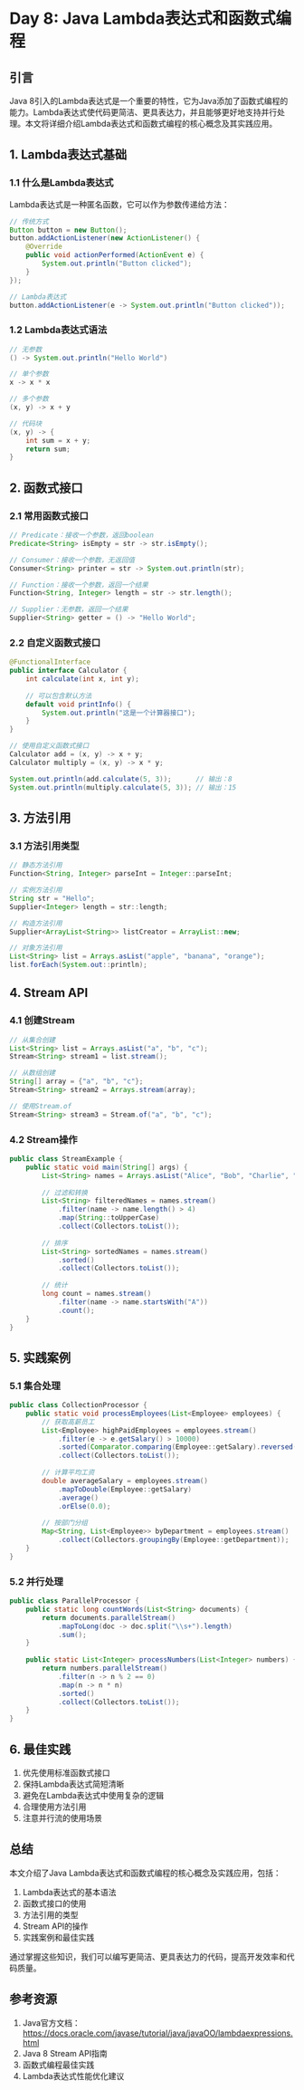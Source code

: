 # Day 8: Java Lambda表达式和函数式编程

## 引言

Java 8引入的Lambda表达式是一个重要的特性，它为Java添加了函数式编程的能力。Lambda表达式使代码更简洁、更具表达力，并且能够更好地支持并行处理。本文将详细介绍Lambda表达式和函数式编程的核心概念及其实践应用。

## 1. Lambda表达式基础

### 1.1 什么是Lambda表达式

Lambda表达式是一种匿名函数，它可以作为参数传递给方法：

```java
// 传统方式
Button button = new Button();
button.addActionListener(new ActionListener() {
    @Override
    public void actionPerformed(ActionEvent e) {
        System.out.println("Button clicked");
    }
});

// Lambda表达式
button.addActionListener(e -> System.out.println("Button clicked"));
```

### 1.2 Lambda表达式语法

```java
// 无参数
() -> System.out.println("Hello World")

// 单个参数
x -> x * x

// 多个参数
(x, y) -> x + y

// 代码块
(x, y) -> {
    int sum = x + y;
    return sum;
}
```

## 2. 函数式接口

### 2.1 常用函数式接口

```java
// Predicate：接收一个参数，返回boolean
Predicate<String> isEmpty = str -> str.isEmpty();

// Consumer：接收一个参数，无返回值
Consumer<String> printer = str -> System.out.println(str);

// Function：接收一个参数，返回一个结果
Function<String, Integer> length = str -> str.length();

// Supplier：无参数，返回一个结果
Supplier<String> getter = () -> "Hello World";
```

### 2.2 自定义函数式接口

```java
@FunctionalInterface
public interface Calculator {
    int calculate(int x, int y);
    
    // 可以包含默认方法
    default void printInfo() {
        System.out.println("这是一个计算器接口");
    }
}

// 使用自定义函数式接口
Calculator add = (x, y) -> x + y;
Calculator multiply = (x, y) -> x * y;

System.out.println(add.calculate(5, 3));      // 输出：8
System.out.println(multiply.calculate(5, 3)); // 输出：15
```

## 3. 方法引用

### 3.1 方法引用类型

```java
// 静态方法引用
Function<String, Integer> parseInt = Integer::parseInt;

// 实例方法引用
String str = "Hello";
Supplier<Integer> length = str::length;

// 构造方法引用
Supplier<ArrayList<String>> listCreator = ArrayList::new;

// 对象方法引用
List<String> list = Arrays.asList("apple", "banana", "orange");
list.forEach(System.out::println);
```

## 4. Stream API

### 4.1 创建Stream

```java
// 从集合创建
List<String> list = Arrays.asList("a", "b", "c");
Stream<String> stream1 = list.stream();

// 从数组创建
String[] array = {"a", "b", "c"};
Stream<String> stream2 = Arrays.stream(array);

// 使用Stream.of
Stream<String> stream3 = Stream.of("a", "b", "c");
```

### 4.2 Stream操作

```java
public class StreamExample {
    public static void main(String[] args) {
        List<String> names = Arrays.asList("Alice", "Bob", "Charlie", "David");
        
        // 过滤和转换
        List<String> filteredNames = names.stream()
            .filter(name -> name.length() > 4)
            .map(String::toUpperCase)
            .collect(Collectors.toList());
        
        // 排序
        List<String> sortedNames = names.stream()
            .sorted()
            .collect(Collectors.toList());
        
        // 统计
        long count = names.stream()
            .filter(name -> name.startsWith("A"))
            .count();
    }
}
```

## 5. 实践案例

### 5.1 集合处理

```java
public class CollectionProcessor {
    public static void processEmployees(List<Employee> employees) {
        // 获取高薪员工
        List<Employee> highPaidEmployees = employees.stream()
            .filter(e -> e.getSalary() > 10000)
            .sorted(Comparator.comparing(Employee::getSalary).reversed())
            .collect(Collectors.toList());
        
        // 计算平均工资
        double averageSalary = employees.stream()
            .mapToDouble(Employee::getSalary)
            .average()
            .orElse(0.0);
        
        // 按部门分组
        Map<String, List<Employee>> byDepartment = employees.stream()
            .collect(Collectors.groupingBy(Employee::getDepartment));
    }
}
```

### 5.2 并行处理

```java
public class ParallelProcessor {
    public static long countWords(List<String> documents) {
        return documents.parallelStream()
            .mapToLong(doc -> doc.split("\\s+").length)
            .sum();
    }
    
    public static List<Integer> processNumbers(List<Integer> numbers) {
        return numbers.parallelStream()
            .filter(n -> n % 2 == 0)
            .map(n -> n * n)
            .sorted()
            .collect(Collectors.toList());
    }
}
```

## 6. 最佳实践

1. 优先使用标准函数式接口
2. 保持Lambda表达式简短清晰
3. 避免在Lambda表达式中使用复杂的逻辑
4. 合理使用方法引用
5. 注意并行流的使用场景

## 总结

本文介绍了Java Lambda表达式和函数式编程的核心概念及实践应用，包括：

1. Lambda表达式的基本语法
2. 函数式接口的使用
3. 方法引用的类型
4. Stream API的操作
5. 实践案例和最佳实践

通过掌握这些知识，我们可以编写更简洁、更具表达力的代码，提高开发效率和代码质量。

## 参考资源

1. Java官方文档：https://docs.oracle.com/javase/tutorial/java/javaOO/lambdaexpressions.html
2. Java 8 Stream API指南
3. 函数式编程最佳实践
4. Lambda表达式性能优化建议